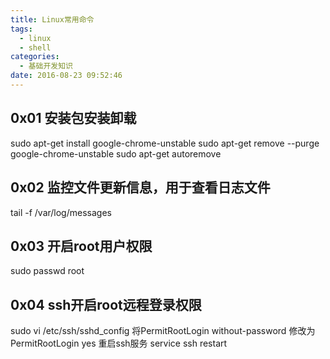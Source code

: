 ```yaml
---
title: Linux常用命令
tags:
  - linux
  - shell
categories:
  - 基础开发知识
date: 2016-08-23 09:52:46
---
```


0x01 安装包安装卸载
------------

sudo apt-get install google-chrome-unstable
sudo apt-get remove --purge google-chrome-unstable
sudo apt-get autoremove

0x02 监控文件更新信息，用于查看日志文件
----------------------

tail -f /var/log/messages

0x03 开启root用户权限
---------------

sudo passwd root

0x04 ssh开启root远程登录权限
--------------------

sudo vi /etc/ssh/sshd_config
将PermitRootLogin without-password 修改为PermitRootLogin yes
重启ssh服务
service ssh restart
